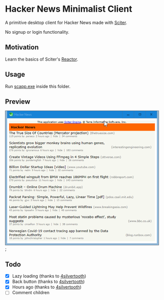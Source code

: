 # Hacker News Minimalist Client

A primitive desktop client for Hacker News made with [Sciter](https://github.com/c-smile/sciter-sdk).

No signup or login functionality.

## Motivation

Learn the basics of Sciter's [Reactor](https://sciter.com/developers/sciter-docs/reactor-and-ssx/).

## Usage

Run [scapp.exe](https://github.com/c-smile/sciter-sdk/tree/master/bin.win/x64) inside this folder.

## Preview

![preview](preview.gif);

## Todo

- [x] Lazy loading (thanks to [4silvertooth](https://github.com/GirkovArpa/news-ycombinator-client/pull/2))
- [x] Back button (thanks to [4silvertooth](https://github.com/GirkovArpa/news-ycombinator-client/pull/2))
- [x] Hours ago (thanks to [4silvertooth](https://github.com/GirkovArpa/news-ycombinator-client/pull/1))
- [ ] Comment children
